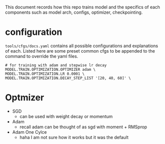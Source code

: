 This document records how this repo trains model and the specifics of each components such as model arch, configs, optimizer, checkpointing.

# configuration
`tools/cfgs/docs.yaml` contains all possible configurations and explanations of each. Listed here are some preset common cfgs to be appended to the command to override the yaml files.

```shell script
# for training with adam and stepwise lr decay
MODEL.TRAIN.OPTIMIZATION.OPTIMIZER adam \
MODEL.TRAIN.OPTIMIZATION.LR 0.0001 \
MODEL.TRAIN.OPTIMIZATION.DECAY_STEP_LIST '[20, 40, 60]' \
```

# Optmizer
- SGD
    - can be used with weight decay or momentum
- Adam
    - recall adam can be thought of as sgd with moment + RMSprop
- Adam One Cylce
    - haha I am not sure how it works but it was the default
    
